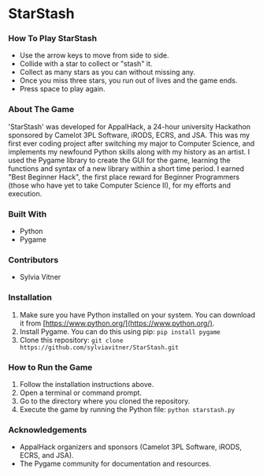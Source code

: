 # StarStash

### How To Play StarStash

- Use the arrow keys to move from side to side.
- Collide with a star to collect or "stash" it.
- Collect as many stars as you can without missing any.
- Once you miss three stars, you run out of lives and the game ends.
- Press space to play again.

### About The Game

'StarStash' was developed for AppalHack, a 24-hour university Hackathon sponsored by Camelot 3PL Software, iRODS, ECRS, and JSA. This was my first ever coding project after switching my major to Computer Science, and implements my newfound Python skills along with my history as an artist. I used the Pygame library to create the GUI for the game, learning the functions and syntax of a new library within a short time period. I earned "Best Beginner Hack", the first place reward for Beginner Programmers (those who have yet to take Computer Science II), for my efforts and execution.

### Built With

*   Python
*   Pygame

### Contributors

*   Sylvia Vitner

### Installation

1.  Make sure you have Python installed on your system. You can download it from [https://www.python.org/](https://www.python.org/).
2.  Install Pygame. You can do this using pip: `pip install pygame`
3.  Clone this repository: `git clone https://github.com/sylviavitner/StarStash.git`

### How to Run the Game

1.  Follow the installation instructions above.
2.  Open a terminal or command prompt.
3.  Go to the directory where you cloned the repository.
4.  Execute the game by running the Python file: `python starstash.py`

### Acknowledgements

*   AppalHack organizers and sponsors (Camelot 3PL Software, iRODS, ECRS, and JSA).
*   The Pygame community for documentation and resources.
